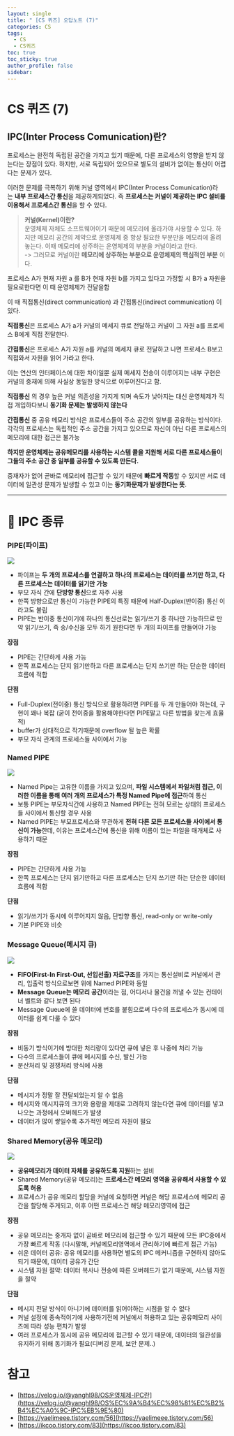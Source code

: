 ```yaml
---
layout: single
title: " [CS 퀴즈] 오답노트 (7)"
categories: CS
tags:
  - CS
  - CS퀴즈
toc: true
toc_sticky: true
author_profile: false
sidebar:
---
```

# CS 퀴즈 (7)
## IPC(Inter Process Comunication)란?

프로세스는 완전히 독립된 공간을 가지고 있기 때문에, 다른 프로세스의 영향을 받지 않는다는 장점이 있다. 하지만, 서로 독립되어 있으므로 별도의 설비가 없이는 통신이 어렵다는 문제가 있다.   

이러한 문제를 극복하기 위해 커널 영역에서 IPC(Inter Process Comunication)라는 **내부 프로세스간 통신**을 제공하게되었다. 즉 **프로세스는 커널이 제공하는 IPC 설비를 이용해서 프로세스간 통신**을 할 수 있다.  

> **커널(Kernel)이란?**  
> 운영체제 자체도 소프트웨어이기 때문에 메모리에 올라가야 사용할 수 있다. 하지만 메모리 공간의 제약으로 운영체제 중 항상 필요한 부분만을 메모리에 올려놓는다. 이때 메모리에 상주하는 운영체제의 부분을 커널이라고 한다.  
> -> 그러므로 커널이란 **메모리에 상주하는 부분으로 운영체제의 핵심적인 부분** 이다.


프로세스 A가 현재 자원 a 를 B가 현재 자원 b를 가지고 있다고 가정할 시 B가 a 자원을 필요로한다면 이 때 운영체제가 전달을함  

이 때 직접통신(direct communication) 과 간접통신(indirect communication) 이 있다.   

**직접통신**은 프로세스 A가 a가 커널의 메세지 큐로 전달하고 커널이 그 자원 a를 프로세스 B에게 직접 전달한다.   

**간접통신**은 프로세스 A가 자원 a를 커널의 메세지 큐로 전달하고 나면 프로세스 B보고 직접와서 자원을 읽어 가라고 한다.  

이는 연산의 인터페이스에 대한 차이일뿐 실제 메세지 전송이 이루어지는 내부 구현은 커널의 중재에 의해 사실상 동일한 방식으로 이루어진다고 함.  

**직접통신** 의 경우 높은 커널 의존성을 가지게 되며 속도가 낮아지는 대신 운영체제가 직접 개입하다보니 **동기화 문제는 발생하지 않는다**

**간접통신** 중 공유 메모리 방식은 프로세스들이 주소 공간의 일부를 공유하는 방식이다. 각각의 프로세스는 독립적인 주소 공간을 가지고 있으므로 자신이 아닌 다른 프로세스의 메모리에 대한 접근은 불가능  

**하지만 운영체제는 공유메모리를 사용하는 시스템 콜을 지원해 서로 다른 프로세스들이 그들의 주소 공간 중 일부를 공유할 수 있도록 만든다.**  

중재자가 없어 곧바로 메모리에 접근할 수 있기 때문에 **빠르게 작동**할 수 있지만 서로 데이터에 일관성 문제가 발생할 수 있고 이는 **동기화문제가 발생한다는 뜻**.

---

# 📌 IPC 종류

### PIPE(파이프)

![](https://velog.velcdn.com/images/rlvy98/post/16b687c7-3ace-4061-a94f-479699a5c1bb/image.png)

- 파이프는 **두 개의 프로세스를 연결하고 하나의 프로세스는 데이터를 쓰기만 하고, 다른 프로세스는 데이터를 읽기만 가능**
- 부모 자식 간에 **단방향 통신**으로 자주 사용
- 한쪽 방향으로만 통신이 가능한 PIPE의 특징 때문에 Half-Duplex(반이중) 통신 이라고도 불림
- PIPE는 반이중 통신이기에 하나의 통신선로는 읽기/쓰기 중 하나만 가능하므로 만약 읽기/쓰기, 즉 송/수신을 모두 하기 원한다면 두 개의 파이프를 만들어야 가능

**장점**

- PIPE는 간단하게 사용 가능
- 한쪽 프로세스는 단지 읽기만하고 다른 프로세스는 단지 쓰기만 하는 단순한 데이터 흐름에 적합

**단점**

- Full-Duplex(전이중) 통신 방식으로 활용하려면 PIPE를 두 개 만들어야 하는데, 구현이 꽤나 복잡 (굳이 전이중을 활용해야한다면 PIPE말고 다른 방법을 찾는게 효율적)
- buffer가 상대적으로 작기때문에 overflow 될 높은 확률
- 부모 자식 관계의 프로세스들 사이에서 가능

### Named PIPE

![](https://velog.velcdn.com/images/rlvy98/post/93ffd22c-3dd9-4689-bf41-1c83de17b7b4/image.png)

- Named Pipe는 고유한 이름을 가지고 있으며, **파일 시스템에서 파일처럼 접근, 이러한 이름을 통해 여러 개의 프로세스가 특정 Named Pipe에 접근**하여 통신
- 보통 PIPE는 부모자식간에 사용하고 Named PIPE는 전혀 모르는 상태의 프로세스들 사이에서 통신할 경우 사용
- Named PIPE는 부모프로세스와 무관하게 **전혀 다른 모든 프로세스들 사이에서 통신이 가능**한데, 이유는 프로세스간에 통신을 위해 이름이 있는 파일을 매개체로 사용하기 때문

**장점**

- PIPE는 간단하게 사용 가능
- 한쪽 프로세스는 단지 읽기만하고 다른 프로세스는 단지 쓰기만 하는 단순한 데이터 흐름에 적합

**단점**

- 읽기/쓰기가 동시에 이루어지지 않음, 단방향 통신, read-only or write-only
- 기본 PIPE와 비슷

### Message Queue(메시지 큐)

![](https://velog.velcdn.com/images/rlvy98/post/b3fbb974-0ea5-4c68-891b-e4224c004d88/image.png)

- **FIFO(First-In First-Out, 선입선출) 자료구조**를 가지는 통신설비로 커널에서 관리, 입출력 방식으로보면 위에 Named PIPE와 동일
- **Message Queue는 메모리 공간**이라는 점, 어디서나 물건을 꺼낼 수 있는 컨테이너 벨트와 같다 보면 된다
- Message Queue에 쓸 데이터에 번호를 붙힘으로써 다수의 프로세스가 동시에 데이터를 쉽게 다룰 수 있다

**장점**

- 비동기 방식이기에 방대한 처리량이 있다면 큐에 넣은 후 나중에 처리 가능
- 다수의 프로세스들이 큐에 메시지를 수신, 발신 가능
- 분산처리 및 경쟁처리 방식에 사용

**단점**

- 메시지가 정말 잘 전달되었는지 알 수 없음
- 메시지와 메시지큐의 크기와 용량을 제대로 고려하지 않는다면 큐에 데이터를 넣고 나오는 과정에서 오버헤드가 발생
- 데이터가 많이 쌓일수록 추가적인 메모리 자원이 필요

### Shared Memory(공유 메모리)

![](https://velog.velcdn.com/images/rlvy98/post/1861bf9b-f9ac-4919-9972-5cb0d2f480f1/image.png)

- **공유메모리가 데이터 자체를 공유하도록 지원**하는 설비
- Shared Memory(공유 메모리)는 **프로세스간 메모리 영역을 공유해서 사용할 수 있도록 허용**
- 프로세스가 공유 메모리 할당을 커널에 요청하면 커널은 해당 프로세스에 메모리 공간을 할당해 주게되고, 이후 어떤 프로세스건 해당 메모리영역에 접근

**장점**

- 공유 메모리는 중개자 없이 곧바로 메모리에 접근할 수 있기 때문에 모든 IPC중에서 가장 빠르게 작동 (다시말해, 커널메모리영역에서 관리하기에 빠르게 접근 가능)
- 쉬운 데이터 공유: 공유 메모리를 사용하면 별도의 IPC 메커니즘을 구현하지 않아도 되기 때문에, 데이터 공유가 간단
- 시스템 자원 절약: 데이터 복사나 전송에 따른 오버헤드가 없기 때문에, 시스템 자원을 절약

**단점**

- 메시지 전달 방식이 아니기에 데이터를 읽어야하는 시점을 알 수 없다
- 커널 설정에 종속적이기에 사용하기전에 커널에서 허용하고 있는 공유메모리 사이즈에 따라 성능 편차가 발생
- 여러 프로세스가 동시에 공유 메모리에 접근할 수 있기 때문에, 데이터의 일관성을 유지하기 위해 동기화가 필요(디버깅 문제, 보안 문제..)

  

# 참고

- [https://velog.io/@yanghl98/OS운영체제-IPC란](https://velog.io/@yanghl98/OS%EC%9A%B4%EC%98%81%EC%B2%B4%EC%A0%9C-IPC%EB%9E%80)
- [https://yaelimeee.tistory.com/56](https://yaelimeee.tistory.com/56)
- [https://ikcoo.tistory.com/83](https://ikcoo.tistory.com/83)